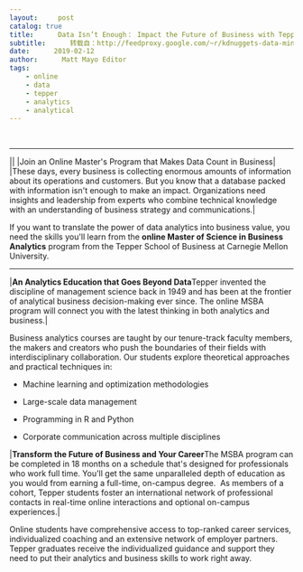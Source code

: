 ```yaml
---
layout:     post
catalog: true
title:      Data Isn’t Enough： Impact the Future of Business with Tepper’s Online MS in Business Analytics
subtitle:      转载自：http://feedproxy.google.com/~r/kdnuggets-data-mining-analytics/~3/jxViXcj9f2s/cmu-data-isnt-enough-impact-future-business-tepper.html
date:      2019-02-12
author:      Matt Mayo Editor
tags:
    - online
    - data
    - tepper
    - analytics
    - analytical
---
```



  
 





---


||
|Join an Online Master's Program that Makes Data Count in Business|
|These days, every business is collecting enormous amounts of information about its operations and customers. But you know that a database packed with information isn't enough to make an impact. Organizations need insights and leadership from experts who combine technical knowledge with an understanding of business strategy and communications.|

If you want to translate the power of data analytics into business value, you need the skills you'll learn from the **online Master of Science in Business Analytics** program from the Tepper School of Business at Carnegie Mellon University.

---
|**An Analytics Education that Goes Beyond Data**Tepper invented the discipline of management science back in 1949 and has been at the frontier of analytical business decision-making ever since. The online MSBA program will connect you with the latest thinking in both analytics and business.|

Business analytics courses are taught by our tenure-track faculty members, the makers and creators who push the boundaries of their fields with interdisciplinary collaboration. Our students explore theoretical approaches and practical techniques in:

- Machine learning and optimization methodologies

- Large-scale data management

- Programming in R and Python

- Corporate communication across multiple disciplines

|**Transform the Future of Business and Your Career**The MSBA program can be completed in 18 months on a schedule that's designed for professionals who work full time. You'll get the same unparalleled depth of education as you would from earning a full-time, on-campus degree.  As members of a cohort, Tepper students foster an international network of professional contacts in real-time online interactions and optional on-campus experiences.|

Online students have comprehensive access to top-ranked career services, individualized coaching and an extensive network of employer partners. Tepper graduates receive the individualized guidance and support they need to put their analytics and business skills to work right away.







